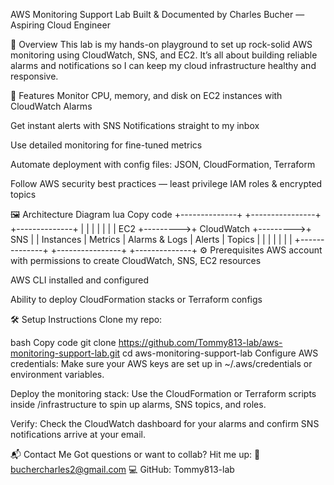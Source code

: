 AWS Monitoring Support Lab
Built & Documented by Charles Bucher — Aspiring Cloud Engineer

🧠 Overview
This lab is my hands-on playground to set up rock-solid AWS monitoring using CloudWatch, SNS, and EC2. It’s all about building reliable alarms and notifications so I can keep my cloud infrastructure healthy and responsive.

🚀 Features
Monitor CPU, memory, and disk on EC2 instances with CloudWatch Alarms

Get instant alerts with SNS Notifications straight to my inbox

Use detailed monitoring for fine-tuned metrics

Automate deployment with config files: JSON, CloudFormation, Terraform

Follow AWS security best practices — least privilege IAM roles & encrypted topics

🖼️ Architecture Diagram
lua
Copy code
+--------------+          +----------------+          +--------------+
|              |          |                |          |              |
|   EC2        +--------->+  CloudWatch    +--------->+     SNS      |
|  Instances   | Metrics  |  Alarms & Logs | Alerts   |  Topics      |
|              |          |                |          |              |
+--------------+          +----------------+          +--------------+
⚙️ Prerequisites
AWS account with permissions to create CloudWatch, SNS, EC2 resources

AWS CLI installed and configured

Ability to deploy CloudFormation stacks or Terraform configs

🛠️ Setup Instructions
Clone my repo:

bash
Copy code
git clone https://github.com/Tommy813-lab/aws-monitoring-support-lab.git
cd aws-monitoring-support-lab
Configure AWS credentials:
Make sure your AWS keys are set up in ~/.aws/credentials or environment variables.

Deploy the monitoring stack:
Use the CloudFormation or Terraform scripts inside /infrastructure to spin up alarms, SNS topics, and roles.

Verify:
Check the CloudWatch dashboard for your alarms and confirm SNS notifications arrive at your email.

📬 Contact Me
Got questions or want to collab? Hit me up:
📧 buchercharles2@gmail.com
💻 GitHub: Tommy813-lab
